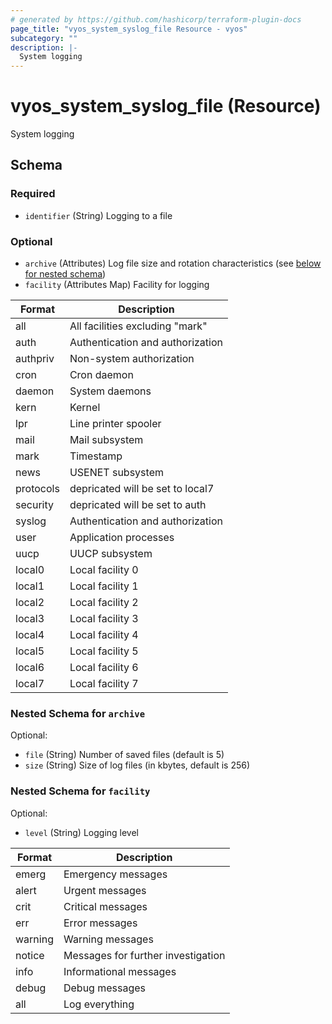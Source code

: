 ```yaml
---
# generated by https://github.com/hashicorp/terraform-plugin-docs
page_title: "vyos_system_syslog_file Resource - vyos"
subcategory: ""
description: |-
  System logging
---
```


# vyos_system_syslog_file (Resource)

System logging



<!-- schema generated by tfplugindocs -->
## Schema

### Required

- `identifier` (String) Logging to a file

### Optional

- `archive` (Attributes) Log file size and rotation characteristics (see [below for nested schema](#nestedatt--archive))
- `facility` (Attributes Map) Facility for logging

|  Format  |  Description  |
|----------|---------------|
|  all  |  All facilities excluding "mark"  |
|  auth  |  Authentication and authorization  |
|  authpriv  |  Non-system authorization  |
|  cron  |  Cron daemon  |
|  daemon  |  System daemons  |
|  kern  |  Kernel  |
|  lpr  |  Line printer spooler  |
|  mail  |  Mail subsystem  |
|  mark  |  Timestamp  |
|  news  |  USENET subsystem  |
|  protocols  |  depricated will be set to local7  |
|  security  |  depricated will be set to auth  |
|  syslog  |  Authentication and authorization  |
|  user  |  Application processes  |
|  uucp  |  UUCP subsystem  |
|  local0  |  Local facility 0  |
|  local1  |  Local facility 1  |
|  local2  |  Local facility 2  |
|  local3  |  Local facility 3  |
|  local4  |  Local facility 4  |
|  local5  |  Local facility 5  |
|  local6  |  Local facility 6  |
|  local7  |  Local facility 7  | (see [below for nested schema](#nestedatt--facility))

<a id="nestedatt--archive"></a>
### Nested Schema for `archive`

Optional:

- `file` (String) Number of saved files (default is 5)
- `size` (String) Size of log files (in kbytes, default is 256)


<a id="nestedatt--facility"></a>
### Nested Schema for `facility`

Optional:

- `level` (String) Logging level

|  Format  |  Description  |
|----------|---------------|
|  emerg  |  Emergency messages  |
|  alert  |  Urgent messages  |
|  crit  |  Critical messages  |
|  err  |  Error messages  |
|  warning  |  Warning messages  |
|  notice  |  Messages for further investigation  |
|  info  |  Informational messages  |
|  debug  |  Debug messages  |
|  all  |  Log everything  |

